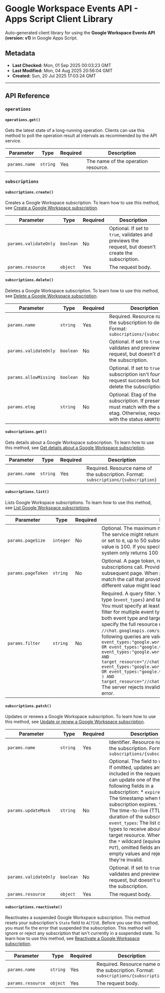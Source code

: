 # Google Workspace Events API - Apps Script Client Library

Auto-generated client library for using the **Google Workspace Events API (version: v1)** in Google Apps Script.

## Metadata

- **Last Checked:** Mon, 01 Sep 2025 00:03:23 GMT
- **Last Modified:** Mon, 04 Aug 2025 20:56:04 GMT
- **Created:** Sun, 20 Jul 2025 17:03:24 GMT



---

## API Reference

### `operations`

#### `operations.get()`

Gets the latest state of a long-running operation. Clients can use this method to poll the operation result at intervals as recommended by the API service.

| Parameter | Type | Required | Description |
|---|---|---|---|
| `params.name` | `string` | Yes | The name of the operation resource. |

### `subscriptions`

#### `subscriptions.create()`

Creates a Google Workspace subscription. To learn how to use this method, see [Create a Google Workspace subscription](https://developers.google.com/workspace/events/guides/create-subscription). 

| Parameter | Type | Required | Description |
|---|---|---|---|
| `params.validateOnly` | `boolean` | No | Optional. If set to `true`, validates and previews the request, but doesn't create the subscription. |
| `params.resource` | `object` | Yes | The request body. |

#### `subscriptions.delete()`

Deletes a Google Workspace subscription. To learn how to use this method, see [Delete a Google Workspace subscription](https://developers.google.com/workspace/events/guides/delete-subscription).

| Parameter | Type | Required | Description |
|---|---|---|---|
| `params.name` | `string` | Yes | Required. Resource name of the subscription to delete. Format: `subscriptions/{subscription}` |
| `params.validateOnly` | `boolean` | No | Optional. If set to `true`, validates and previews the request, but doesn't delete the subscription. |
| `params.allowMissing` | `boolean` | No | Optional. If set to `true` and the subscription isn't found, the request succeeds but doesn't delete the subscription. |
| `params.etag` | `string` | No | Optional. Etag of the subscription. If present, it must match with the server's etag. Otherwise, request fails with the status `ABORTED`. |

#### `subscriptions.get()`

Gets details about a Google Workspace subscription. To learn how to use this method, see [Get details about a Google Workspace subscription](https://developers.google.com/workspace/events/guides/get-subscription).

| Parameter | Type | Required | Description |
|---|---|---|---|
| `params.name` | `string` | Yes | Required. Resource name of the subscription. Format: `subscriptions/{subscription}` |

#### `subscriptions.list()`

Lists Google Workspace subscriptions. To learn how to use this method, see [List Google Workspace subscriptions](https://developers.google.com/workspace/events/guides/list-subscriptions).

| Parameter | Type | Required | Description |
|---|---|---|---|
| `params.pageSize` | `integer` | No | Optional. The maximum number of subscriptions to return. The service might return fewer than this value. If unspecified or set to `0`, up to 50 subscriptions are returned. The maximum value is 100. If you specify a value more than 100, the system only returns 100 subscriptions. |
| `params.pageToken` | `string` | No | Optional. A page token, received from a previous list subscriptions call. Provide this parameter to retrieve the subsequent page. When paginating, the filter value should match the call that provided the page token. Passing a different value might lead to unexpected results. |
| `params.filter` | `string` | No | Required. A query filter. You can filter subscriptions by event type (`event_types`) and target resource (`target_resource`). You must specify at least one event type in your query. To filter for multiple event types, use the `OR` operator. To filter by both event type and target resource, use the `AND` operator and specify the full resource name, such as `//chat.googleapis.com/spaces/{space}`. For example, the following queries are valid: ``` event_types:"google.workspace.chat.membership.v1.updated" OR event_types:"google.workspace.chat.message.v1.created" event_types:"google.workspace.chat.message.v1.created" AND target_resource="//chat.googleapis.com/spaces/{space}" ( event_types:"google.workspace.chat.membership.v1.updated" OR event_types:"google.workspace.chat.message.v1.created" ) AND target_resource="//chat.googleapis.com/spaces/{space}" ``` The server rejects invalid queries with an `INVALID_ARGUMENT` error. |

#### `subscriptions.patch()`

Updates or renews a Google Workspace subscription. To learn how to use this method, see [Update or renew a Google Workspace subscription](https://developers.google.com/workspace/events/guides/update-subscription).

| Parameter | Type | Required | Description |
|---|---|---|---|
| `params.name` | `string` | Yes | Identifier. Resource name of the subscription. Format: `subscriptions/{subscription}` |
| `params.updateMask` | `string` | No | Optional. The field to update. If omitted, updates any fields included in the request. You can update one of the following fields in a subscription: * `expire_time`: The timestamp when the subscription expires. * `ttl`: The time-to-live (TTL) or duration of the subscription. * `event_types`: The list of event types to receive about the target resource. When using the `*` wildcard (equivalent to `PUT`), omitted fields are set to empty values and rejected if they're invalid. |
| `params.validateOnly` | `boolean` | No | Optional. If set to `true`, validates and previews the request, but doesn't update the subscription. |
| `params.resource` | `object` | Yes | The request body. |

#### `subscriptions.reactivate()`

Reactivates a suspended Google Workspace subscription. This method resets your subscription's `State` field to `ACTIVE`. Before you use this method, you must fix the error that suspended the subscription. This method will ignore or reject any subscription that isn't currently in a suspended state. To learn how to use this method, see [Reactivate a Google Workspace subscription](https://developers.google.com/workspace/events/guides/reactivate-subscription).

| Parameter | Type | Required | Description |
|---|---|---|---|
| `params.name` | `string` | Yes | Required. Resource name of the subscription. Format: `subscriptions/{subscription}` |
| `params.resource` | `object` | Yes | The request body. |